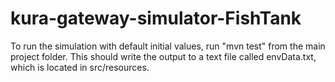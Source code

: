 # kura-gateway-simulator-FishTank

To run the simulation with default initial values, run "mvn test" from the main project folder. This should write the output to a text file called envData.txt, which is located in src/resources. 